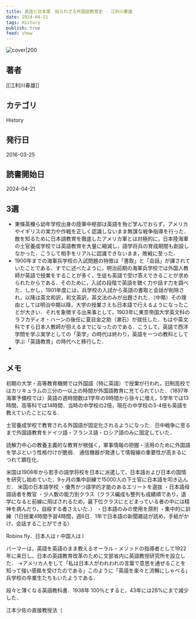 ```yaml
---
title: 英語と日本軍　知られざる外国語教育史 - 江利川春雄
date: 2024-04-21
tags: History
publish: true
feed: show
---
```

![cover|200](http://books.google.com/books/content?id=QOT6DwAAQBAJ&printsec=frontcover&img=1&zoom=1&source=gbs_api)
## 著者
[[江利川春雄]]
## カテゴリ
History
## 発行日
2016-03-25
## 読書開始日
2024-04-21

## 3選
 - 東條英機ら幼年学校出身の陸軍中枢部は英語を殆ど学んでおらず，アメリカやイギリスの実力や作戦を正しく認識しないまま無謀な戦争指導を行った．敵を知るために日本語教育を徹底したアメリカ軍とは対極的に，日本陸海軍の士官養成学校では英語教育を大量に縮減し，語学将兵の育成期間も創設しなかった．こうして相手をリアルに認識できないまま，敗戦に至った．
 - 1900年までの海軍兵学校の入試問題の特徴は「書取」と「会話」が課されていたことである．すでに述べたように，明治前期の海軍兵学校では外国人教師が英語で授業をすることが多く，生徒も英語で受け答えできることが求められたからである．そのために，入試の段階で英語を聴く力や話す力を調べた．しかし，1901年度には，兵学校の入試から英語の書取と会話が削除され，以降は英文和訳，和文英訳，英文法のみが出題された．（中略）その理由としては明治中期以降，大学の授業さえも日本語で行えるようになったことが大きい．それを象徴する出来事として，1903年に東京帝国大学英文科のラフカディオ・ハーンの後任に夏目金之助（漱石）が就任した．もはや英文科ですら日本人教師が担えるまでになったのである．こうして，英語で西洋学問を学ぶ実学としての「英学」の時代は終わり，英語を一つの教科として学ぶ「英語教育」の時代へと移行した．
 - 
## メモ

初期の大学・高等教育機関では外国語（特に英語）で授業が行われ，旧制高校ではカリキュラムの三分の一以上の時間が外国語教育に充てられていた．（1897年海軍予備校では）英語の週時間数は1学年の9時間から徐々に増え，5学年では13時間，高等科では14時間．当時の中学校の2倍，現在の中学校の3-4倍も英語を教えていたことになる．

士官養成学校で教育される外国語が固定化されるようになった．日中戦争に至るまで外国語教育をドイツ語・フランス語・ロシア語のみに固定していた．

読解力中心の教養主義的な教育が根強く，軍事情報の把握・活用のために外国語を学ぶという性格付けが脆弱．
通信機器が発達して情報線の重要性が高まるにつれて顕在化．

米国は1908年から若手の語学将校を日本に派遣して，日本語および日本の国情を研究し始めていた．9ヶ月の集中訓練で15000人の下士官に日本語を叩き込んだ．
米国の日本語学校
・優秀かつ語学的才能のあるエリートを選抜
・日本語母語話者を教官
・少人数の能力別クラス（クラス編成も整列も成績順であり，退学になると前線に飛ばされるため，最下位クラスにとどまっている者の中には精神を病んだり，自殺する者さえいた．）
・日本語のみの使用を原則
・集中的に訓練（1日授業4時間予習4時間，週6日．1年で日本語の新聞雑誌が読め，手紙がかけ，会話することができる）

Robins fly．日本人は r 中国人は l

パーマーは，英語を英語のまま教えるオーラル・メソッドの指導者として1922年に来日し，日本の英語教育改革のために文部省内に英語教授研究所を設立した．
→アメリカ人をして「私は日本人がわれわれの言葉で意思を通ぜることを知って強い感銘を受けたのである」このように「英語を楽々と流暢にしゃべる」兵学校の卒業生たちもいたようである．

段々と薄くなる英語教科書．1938年 100％とすると，43年には28%にまで減少した．

江本少佐の直接教授法（


